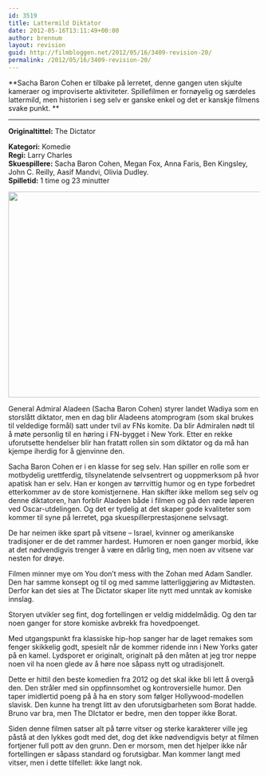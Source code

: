 ```yaml
---
id: 3519
title: Lattermild Diktator
date: 2012-05-16T13:11:49+00:00
author: brennum
layout: revision
guid: http://filmbloggen.net/2012/05/16/3409-revision-20/
permalink: /2012/05/16/3409-revision-20/
---
```

**Sacha Baron Cohen er tilbake på lerretet, denne gangen uten skjulte kameraer og improviserte aktiviteter. Spillefilmen er fornøyelig og særdeles lattermild, men historien i seg selv er ganske enkel og det er kanskje filmens svake punkt. **  
****

**<!--more-->Originaltittel:** The Dictator

  
**Kategori:** Komedie  
**Regi:** Larry Charles  
**Skuespillere:** Sacha Baron Cohen, Megan Fox, Anna Faris, Ben Kingsley, John C. Reilly, Aasif Mandvi, Olivia Dudley.  
**Spilletid:** 1 time og 23 minutter

<a href="http://filmbloggen.net/2012/05/16/the-dictator/the-dictator_07/" rel="attachment wp-att-3475"><img class="alignnone size-large wp-image-3475" src="http://filmbloggen.net/wp-content/uploads//2012/05/The-Dictator_07-620x413.jpg" alt="" width="620" height="413" /></a>

General Admiral Aladeen (Sacha Baron Cohen) styrer landet Wadiya som en storslått diktator, men en dag blir Aladeens atomprogram (som skal brukes til veldedige formål) satt under tvil av FNs komite. Da blir Admiralen nødt til å møte personlig til en høring i FN-bygget i New York. Etter en rekke uforutsette hendelser blir han fratatt rollen sin som diktator og da må han kjempe iherdig for å gjenvinne den.

Sacha Baron Cohen er i en klasse for seg selv. Han spiller en rolle som er motbydelig urettferdig, tilsynelatende selvsentrert og uoppmerksom på hvor apatisk han er selv. Han er kongen av tørrvittig humor og en type forbedret etterkommer av de store komistjernene. Han skifter ikke mellom seg selv og denne diktatoren, han forblir Aladeen både i filmen og på den røde løperen ved Oscar-utdelingen. Og det er tydelig at det skaper gode kvaliteter som kommer til syne på lerretet, pga skuespillerprestasjonene selvsagt.

De har neimen ikke spart på vitsene &#8211; Israel, kvinner og amerikanske tradisjoner er de det rammer hardest. Humoren er noen ganger morbid, ikke at det nødvendigvis trenger å være en dårlig ting, men noen av vitsene var nesten for drøye.

Filmen minner mye om You don&#8217;t mess with the Zohan med Adam Sandler. Den har samme konsept og til og med samme latterliggjøring av Midtøsten. Derfor kan det sies at The Dictator skaper lite nytt med unntak av komiske innslag.

Storyen utvikler seg fint, dog fortellingen er veldig middelmådig. Og den tar noen ganger for store komiske avbrekk fra hovedpoenget.

Med utgangspunkt fra klassiske hip-hop sanger har de laget remakes som fenger skikkelig godt, spesielt når de kommer ridende inn i New Yorks gater på en kamel. Lydsporet er originalt, originalt på den måten at jeg tror neppe noen vil ha noen glede av å høre noe såpass nytt og utradisjonelt.

Dette er hittil den beste komedien fra 2012 og det skal ikke bli lett å overgå den. Den stråler med sin oppfinnsomhet og kontroversielle humor. Den taper imidlertid poeng på å ha en story som følger Hollywood-modellen slavisk. Den kunne ha trengt litt av den uforutsigbarheten som Borat hadde. Bruno var bra, men The DIctator er bedre, men den topper ikke Borat.

Siden denne filmen satser alt på tørre vitser og sterke karakterer ville jeg påstå at den lykkes godt med det, dog det ikke nødvendigvis betyr at filmen fortjener full pott av den grunn. Den er morsom, men det hjelper ikke når fortellingen er såpass standard og forutsigbar. Man kommer langt med vitser, men i dette tilfellet: ikke langt nok.

&nbsp;